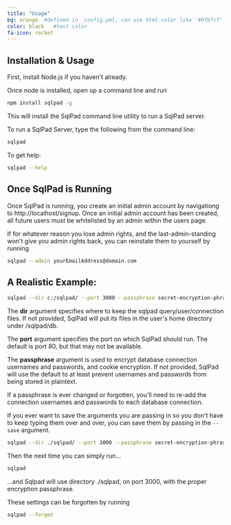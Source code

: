 ```yaml
---
title: "Usage"
bg: orange  #defined in _config.yml, can use html color like '#0fbfcf'
color: black   #text color
fa-icon: rocket
---
```


## Installation & Usage

First, install Node.js if you haven't already.

Once node is installed, open up a command line and run

```sh
npm install sqlpad -g
```

This will install the SqlPad command line utility to run a SqlPad server. 

To run a SqlPad Server, type the following from the command line:

```sh
sqlpad
```

To get help:

```sh
sqlpad --help
```

## Once SqlPad is Running

Once SqlPad is running, you create an initial admin account by navigationg to http://localhost/signup. Once an initial admin account has been created, all future users must be whitelisted by an admin within the users page.

If for whatever reason you lose admin rights, and the last-admin-standing won't give you admin rights back, you can reinstate them to yourself by running

```sh
sqlpad --admin yourEmailAddress@domain.com
```


## A Realistic Example:  

```sh
sqlpad --dir c:/sqlpad/ --port 3000 --passphrase secret-encryption-phrase
```

The **dir** argument specifies where to keep the sqlpad query/user/connection files. If not provided, SqlPad will put its files in the user's home directory under /sqlpad/db.

The **port** argument specifies the port on which SqlPad should run. The default is port 80, but that may not be available.

The **passphrase** argument is used to encrypt database connection usernames and passwords, and cookie encryption. If not provided, SqlPad will use the default to at least prevent usernames and passwords from being stored in plaintext. 

If a passphrase is ever changed or forgotten, you'll need to re-add the connection usernames and passwords to each database connection. 

If you ever want to save the arguments you are passing in so you don't have to keep typing them over and over, you can save them by passing in the ```--save``` argument.

```sh
sqlpad --dir ./sqlpad/ --port 3000 --passphrase secret-encryption-phrase --save
```

Then the next time you can simply run...

```sh
sqlpad
``` 

...and Sqlpad will use directory ./sqlpad, on port 3000, with the proper encryption passphrase.

These settings can be forgotten by running 

```sh
sqlpad --forget
```